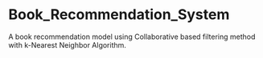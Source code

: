 # Book_Recommendation_System
A book recommendation model using Collaborative based filtering method with k-Nearest Neighbor Algorithm. 
